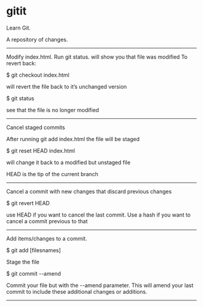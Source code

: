 # gitit
Learn Git.

A repository of changes.

----------------------------

Modify index.html.  Run git status.  will show you that file was modified  To revert back:

$ git checkout index.html

will revert the file back to it’s unchanged version

$ git status

see that the file is no longer modified


----------------------------

Cancel staged commits

After running git add index.html the file will be staged

$ git reset HEAD index.html

will change it back to a modified but unstaged file

HEAD is the tip of the current branch


----------------------------

Cancel a commit with new changes that discard previous changes

$ git revert HEAD

use HEAD if you want to cancel the last commit.  Use a hash if you want to cancel a commit previous to that

----------------------------

Add items/changes to a commit.  

$ git add [filesnames]

Stage the file

$ git commit --amend

Commit your file but with the --amend parameter.  This will amend your last commit to include these additional changes or additions.

----------------------------


